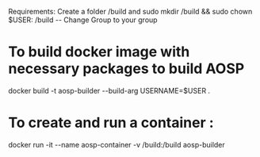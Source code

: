 Requirements: 
Create a folder /build and 
sudo mkdir /build && sudo chown $USER:<GROUP> /build
-- Change Group to your group

# To build docker image with necessary packages to build AOSP
docker build -t aosp-builder --build-arg USERNAME=$USER .

# To create and run a container : 
docker run -it --name aosp-container -v /build:/build aosp-builder
